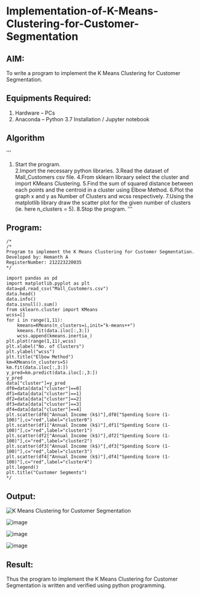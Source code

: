 # Implementation-of-K-Means-Clustering-for-Customer-Segmentation

## AIM:
To write a program to implement the K Means Clustering for Customer Segmentation.

## Equipments Required:
1. Hardware – PCs
2. Anaconda – Python 3.7 Installation / Jupyter notebook

## Algorithm
'''
1. Start the program.   
2.Import the necessary python libraries.
3.Read the dataset of Mall_Customers csv file.
4.From sklearn libraary select the cluster and import KMeans Clustering.
5.Find the sum of squared distance between each points and the centroid in a cluster using Elbow Method.
6.Plot the graph x and y as Number of Clusters and wcss respectively.
7.Using the matplotlib library draw the scatter plot for the given number of clusters (ie. here n_clusters = 5).
8.Stop the program.
'''
   

## Program:
```
/*
/*
Program to implement the K Means Clustering for Customer Segmentation.
Developed by: Hemanth A
RegisterNumber: 212223220035
*/

import pandas as pd
import matplotlib.pyplot as plt
data=pd.read_csv("Mall_Customers.csv")
data.head()
data.info()
data.isnull().sum()
from sklearn.cluster import KMeans
wcss=[]
for i in range(1,11):
    kmeans=KMeans(n_clusters=i,init="k-means++")
    kmeans.fit(data.iloc[:,3:])
    wcss.append(kmeans.inertia_)
plt.plot(range(1,11),wcss)
plt.xlabel("No. of Clusters")
plt.ylabel("wcss")
plt.title("Elbow Method")
km=KMeans(n_clusters=5)
km.fit(data.iloc[:,3:])
y_pred=km.predict(data.iloc[:,3:])
y_pred
data["cluster"]=y_pred
df0=data[data["cluster"]==0]
df1=data[data["cluster"]==1]
df2=data[data["cluster"]==2]
df3=data[data["cluster"]==3]
df4=data[data["cluster"]==4]
plt.scatter(df0["Annual Income (k$)"],df0["Spending Score (1-100)"],c="red",label="cluster0")
plt.scatter(df1["Annual Income (k$)"],df1["Spending Score (1-100)"],c="red",label="cluster1")
plt.scatter(df2["Annual Income (k$)"],df2["Spending Score (1-100)"],c="red",label="cluster2")
plt.scatter(df3["Annual Income (k$)"],df3["Spending Score (1-100)"],c="red",label="cluster3")
plt.scatter(df4["Annual Income (k$)"],df4["Spending Score (1-100)"],c="red",label="cluster4")
plt.legend()
plt.title("Customer Segments")
*/
```

## Output:
![K Means Clustering for Customer Segmentation](sam.png)

![image](https://github.com/user-attachments/assets/5fea4de5-8fc0-4b09-a6b6-ed918b6961a6)

![image](https://github.com/user-attachments/assets/cbb629f6-7585-4ec0-8292-2c5850fbc209)

![image](https://github.com/user-attachments/assets/11728589-0a01-4dee-a726-61c744e2dd2a)





## Result:
Thus the program to implement the K Means Clustering for Customer Segmentation is written and verified using python programming.
